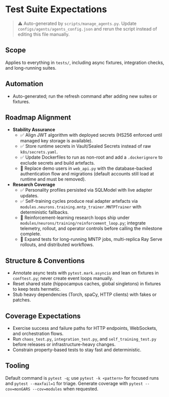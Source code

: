 # Test Suite Expectations

> ⚠️ Auto-generated by `scripts/manage_agents.py`. Update `configs/agents/agents_config.json` and rerun the script instead of editing this file manually.

## Scope

Applies to everything in `tests/`, including async fixtures, integration checks, and long-running
suites.

## Automation

- Auto-generated; run the refresh command after adding new suites or fixtures.

## Roadmap Alignment

- **Stability Assurance**
  - ✅ Align JWT algorithm with deployed secrets (HS256 enforced until managed key storage is available).
  - ✅ Store runtime secrets in Vault/Sealed Secrets instead of raw `k8s/secrets.yaml`.
  - ✅ Update Dockerfiles to run as non-root and add a `.dockerignore` to exclude secrets and build artefacts.
  - 🔄 Replace demo users in `web_api.py` with the database-backed authentication flow and migrations (default accounts still load at runtime and must be removed).
- **Research Coverage**
  - ✅ Personality profiles persisted via SQLModel with live adapter updates.
  - ✅ Self-training cycles produce real adapter artefacts via `modules.neurons.training.mntp_trainer.MNTPTrainer` with deterministic fallbacks.
  - 🔄 Reinforcement-learning research loops ship under `modules/neurons/training/reinforcement_loop.py`; integrate telemetry, rollout, and operator controls before calling the milestone complete.
  - 🔄 Expand tests for long-running MNTP jobs, multi-replica Ray Serve rollouts, and distributed workflows.

## Structure & Conventions

- Annotate async tests with `pytest.mark.asyncio` and lean on fixtures in `conftest.py`; never create
    event loops manually.
- Reset shared state (hippocampus caches, global singletons) in fixtures to keep tests hermetic.
- Stub heavy dependencies (Torch, spaCy, HTTP clients) with fakes or patches.

## Coverage Expectations

- Exercise success and failure paths for HTTP endpoints, WebSockets, and orchestration flows.
- Run `chaos_test.py`, `integration_test.py`, and `self_training_test.py` before releases or
    infrastructure-heavy changes.
- Constrain property-based tests to stay fast and deterministic.

## Tooling

Default command is `pytest -q`; use `pytest -k <pattern>` for focused runs and `pytest --maxfail=1`
for triage. Generate coverage with `pytest --cov=monGARS --cov=modules` when requested.
